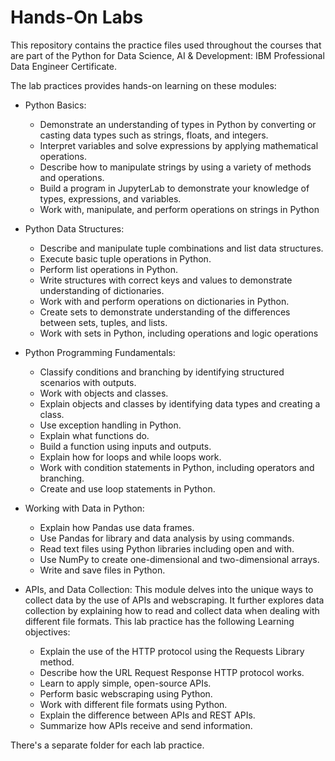 # Hands-On Labs

This repository contains the practice files used throughout the courses that are part of the Python for Data Science, AI & Development: IBM Professional Data Engineer Certificate.

The lab practices provides hands-on learning on these modules:
- Python Basics:

  - Demonstrate an understanding of types in Python by converting or casting data types such as strings, floats, and integers.
  - Interpret variables and solve expressions by applying mathematical operations.
  - Describe how to manipulate strings by using a variety of methods and operations.
  - Build a program in JupyterLab to demonstrate your knowledge of types, expressions, and variables.
  - Work with, manipulate, and perform operations on strings in Python

- Python Data Structures:
  - Describe and manipulate tuple combinations and list data structures.
  - Execute basic tuple operations in Python.
  - Perform list operations in Python.
  - Write structures with correct keys and values to demonstrate understanding of dictionaries.
  - Work with and perform operations on dictionaries in Python.
  - Create sets to demonstrate understanding of the differences between sets, tuples, and lists.
  - Work with sets in Python, including operations and logic operations

- Python Programming Fundamentals:
  - Classify conditions and branching by identifying structured scenarios with outputs.
  - Work with objects and classes.
  - Explain objects and classes by identifying data types and creating a class.
  - Use exception handling in Python.
  - Explain what functions do.
  - Build a function using inputs and outputs.
  - Explain how for loops and while loops work.
  - Work with condition statements in Python, including operators and branching.
  - Create and use loop statements in Python.
  
- Working with Data in Python:
  - Explain how Pandas use data frames.
  - Use Pandas for library and data analysis by using commands.
  - Read text files using Python libraries including open and with.
  - Use NumPy to create one-dimensional and two-dimensional arrays.
  - Write and save files in Python.

- APIs, and Data Collection: This module delves into the unique ways to collect data by the use of APIs and webscraping. It further explores data collection by explaining how to read and collect data when dealing with different file formats. This lab practice has the following Learning objectives:
  - Explain the use of the HTTP protocol using the Requests Library method.
  - Describe how the URL Request Response HTTP protocol works.
  - Learn to apply simple, open-source APIs.
  - Perform basic webscraping using Python.
  - Work with different file formats using Python.
  - Explain the difference between APIs and REST APIs.
  - Summarize how APIs receive and send information.

There's a separate folder for each lab practice.
